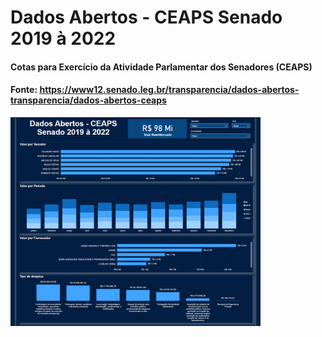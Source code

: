 # **Dados Abertos - CEAPS Senado 2019 à 2022**

#### Cotas para Exercício da Atividade Parlamentar dos Senadores (CEAPS)
#### Fonte: https://www12.senado.leg.br/transparencia/dados-abertos-transparencia/dados-abertos-ceaps

[<img src="https://github.com/njocimar28/Dados-abertos-CEAPS/blob/9c071cb26b73feb02bed8ce611f81f4a9f855981/Dashboard%20-%20CEAPS.png" width="400">](https://app.powerbi.com/view?r=eyJrIjoiMTcxZmE5NTgtYTYwZS00YTUwLWI0MDEtNTRmYjY1NzgwNmI0IiwidCI6IjA3ZTQzMGE0LTk3ZmEtNDQ3Yy1hZmI4LWY3MWYxOTQzNWE3ZCJ9)
